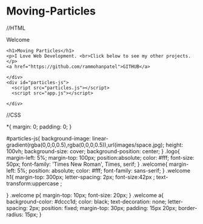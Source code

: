 # Moving-Particles

//HTML

<!DOCTYPE html>
<html lang="en">
<head>
    <meta charset="UTF-8">
    <meta http-equiv="X-UA-Compatible" content="IE=edge">
    <meta name="viewport" content="width=device-width, initial-scale=1.0">
    <link rel="stylesheet" href="particles.css">
    <title>Moving Particles</title>
</head>
<body>
    <div class="logo">Welcome</div>
    <div class="welcome">
    
    <h1>Moving Particles</h1>
    <p>I Love Web Development. <br>Click below to see my other projects.</p>
    <a href="https://github.com/rammohanpatel">GITHUB</a>

    </div>
    <div id="particles-js">
      <script src="particles.js"></script> 
      <script src="app.js"></script> 

    </div>
</body>
</html>

//CSS

*{
    margin: 0;
    padding: 0;
}

#particles-js{
    background-image: linear-gradient(rgba(0,0,0,0.5),rgba(0,0,0,0.5)),url(images/space.jpg);
    height: 100vh;
    background-size: cover;
    background-position: center;
}
.logo{
    margin-left: 5%;
    margin-top: 100px;
    position:absolute;
    color: #fff;
    font-size: 50px;
    font-family: 'Times New Roman', Times, serif;
}
.welcome{
      margin-left: 5%;
      position: absolute;
      color: #fff;
      font-family: sans-serif;
}
.welcome h1{
    margin-top: 300px;
    letter-spacing: 2px;
    font-size:42px ;
    text-transform:uppercase ;

}
.welcome p{
    margin-top: 10px;
    font-size: 20px;
}
.welcome a{
    background-color: #dccc1d;
    color: black;
    text-decoration: none;
    letter-spacing: 2px;
    position: fixed;
    margin-top: 30px;
    padding: 15px 20px;
    border-radius: 15px;
}
